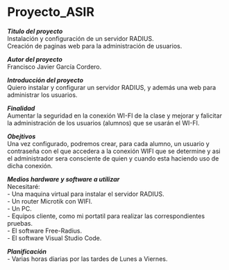 # Proyecto_ASIR

***Titulo del proyecto***<br>
    Instalación y configuración de un servidor RADIUS.<br>
    Creación de paginas web para la administración de usuarios. <br>

***Autor del proyecto***<br> 
    Francisco Javier García Cordero.<br>

***Introducción del proyecto***<br>
    Quiero instalar y configurar un servidor RADIUS, y además una web para administrar los usuarios.<br>

***Finalidad***<br>
    Aumentar la seguridad en la conexión WI-FI de la clase y mejorar y falicitar la administración de los usuarios (alumnos) que se usarán el WI-FI.<br>

***Obejtivos***<br>
    Una vez configurado, podremos crear, para cada alumno, un usuario y contraseña con el que accedera a la conexión WIFI que se determine y asi el administrador sera consciente de quien y cuando esta haciendo uso de dicha conexión.<br>

***Medios hardware y software a utilizar***<br>
    Necesitaré:<br>
    - Una maquina virtual para instalar el servidor RADIUS.<br>
    - Un router Microtik con WIFI.<br>
    - Un PC.<br>
    - Equipos cliente, como mi portatil para realizar las correspondientes pruebas.<br>
    - El software Free-Radius.<br>
    - El software Visual Studio Code.<br>

***Planificación***<br>
    - Varias horas diarias por las tardes de Lunes a Viernes.